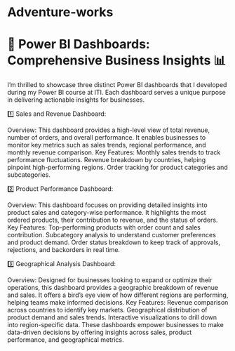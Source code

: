 # Adventure-works
# 🚀 Power BI Dashboards: Comprehensive Business Insights 📊

I’m thrilled to showcase three distinct Power BI dashboards that I developed during my Power BI course at ITI. 
Each dashboard serves a unique purpose in delivering actionable insights for businesses.

1️⃣ Sales and Revenue Dashboard:

Overview: This dashboard provides a high-level view of total revenue, number of orders, and overall performance.
It enables businesses to monitor key metrics such as sales trends, regional performance, and monthly revenue comparison.
Key Features:
Monthly sales trends to track performance fluctuations.
Revenue breakdown by countries, helping pinpoint high-performing regions.
Order tracking for product categories and subcategories.

2️⃣ Product Performance Dashboard:

Overview: This dashboard focuses on providing detailed insights into product sales and category-wise performance. It highlights the most ordered products,
their contribution to revenue, and the status of orders.
Key Features:
Top-performing products with order count and sales contribution.
Subcategory analysis to understand customer preferences and product demand.
Order status breakdown to keep track of approvals, rejections, and backorders in real time.

3️⃣ Geographical Analysis Dashboard:

Overview: Designed for businesses looking to expand or optimize their operations, this dashboard provides a geographic breakdown of revenue and sales.
It offers a bird’s eye view of how different regions are performing, helping teams make informed decisions.
Key Features:
Revenue comparison across countries to identify key markets.
Geographical distribution of product demand and sales trends.
Interactive visualizations to drill down into region-specific data.
These dashboards empower businesses to make data-driven decisions by offering insights across sales, product performance, and geographical metrics.
